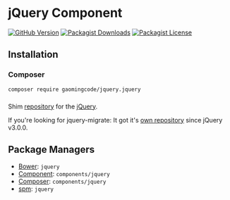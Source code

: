 # jQuery Component

[![GitHub Version](https://img.shields.io/github/release/gaomingcode/jquery.svg)](https://github.com/gaomingcode/jquery)
[![Packagist Downloads](https://img.shields.io/packagist/dm/gaomingcode/jquery)](https://github.com/gaomingcode/jquery)
[![Packagist License](https://img.shields.io/packagist/l/gaomingcode/jquery)](https://github.com/gaomingcode/jquery)

## Installation

### Composer

```
composer require gaomingcode/jquery.jquery
```
###

Shim [repository](https://github.com/components/jquery) for the [jQuery](http://jquery.com).

If you're looking for jquery-migrate: It got it's [own repository](https://github.com/components/jquery-migrate) since jQuery v3.0.0.

Package Managers
----------------

* [Bower](http://bower.io/): `jquery`
* [Component](https://github.com/component/component): `components/jquery`
* [Composer](http://packagist.org/packages/components/jquery): `components/jquery`
* [spm](http://spmjs.io/package/jquery): `jquery`
